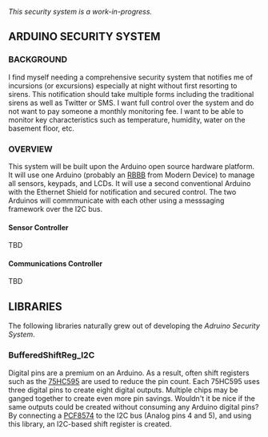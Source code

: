 _This security system is a work-in-progress._ 

## ARDUINO SECURITY SYSTEM

### BACKGROUND

I find myself needing a comprehensive security system that notifies me of incursions (or excursions) especially at night without first resorting to sirens. This notification should take multiple forms including the traditional sirens as well as Twitter or SMS. I want full control over the system and do not want to pay someone a monthly monitoring fee. I want to be able to monitor key characteristics such as temperature, humidity, water on the basement floor, etc.

### OVERVIEW
This system will be built upon the Arduino open source hardware platform. It will use one Arduino (probably an [RBBB](http://shop.moderndevice.com/products/rbbb-kit) from Modern Device) to manage all sensors, keypads, and LCDs. It will use a second conventional Arduino with the Ethernet Shield for notification and secured control. The two Arduinos will commmunicate with each other using a messsaging framework over the I2C bus.

#### Sensor Controller
TBD

#### Communications Controller
TBD

## LIBRARIES
The following libraries naturally grew out of developing the _Adruino Security System_.

### BufferedShiftReg_I2C
Digital pins are a premium on an Arduino. As a result, often shift registers such as the [75HC595](http://www.sparkfun.com/datasheets/IC/SN74HC595.pdf) are used to reduce the pin count. Each 75HC595 uses three digital pins to create eight digital outputs. Multiple chips may be ganged together to create even more pin savings.
Wouldn't it be nice if the same outputs could be created without consuming any Arduino digital pins? By connecting a [PCF8574](http://www.nxp.com/documents/data_sheet/PCF8574.pdf) to the I2C bus (Analog pins 4 and 5), and using this library, an I2C-based shift register is created.
